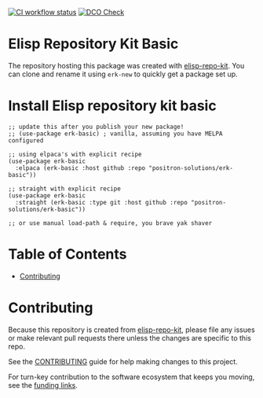 <!-- !!!THIS FILE HAS BEEN GENERATED!!! Edit README.org -->

<!-- a href="https://melpa.org/#/erk"><img src="https://melpa.org/packages/erk-badge.svg" alt="melpa package"></a> <a href="https://stable.melpa.org/#/erk"><img src="https://stable.melpa.org/packages/erk-badge.svg" alt="melpa stable package"></a> -->
<a href="https://github.com/positron-solutions/erk-basic/actions/?workflow=CI"><img src="https://github.com/positron-solutions/erk-basic/actions/workflows/ci.yml/badge.svg" alt="CI workflow status"></a>
<a href="https://github.com/positron-solutions/erk-basic/actions/?workflow=Developer+Certificate+of+Origin"><img src="https://github.com/positron-solutions/erk-basic/actions/workflows/dco.yml/badge.svg" alt="DCO Check"></a>


# Elisp Repository Kit Basic

The repository hosting this package was created with [elisp-repo-kit](https://github.com/positron-solutions/elisp-repo-kit).  You can
clone and rename it using `erk-new` to quickly get a package set up.


# Install Elisp repository kit basic

    
    ;; update this after you publish your new package!
    ;; (use-package erk-basic) ; vanilla, assuming you have MELPA configured
    
    ;; using elpaca's with explicit recipe
    (use-package erk-basic
      :elpaca (erk-basic :host github :repo "positron-solutions/erk-basic"))
    
    ;; straight with explicit recipe
    (use-package erk-basic
      :straight (erk-basic :type git :host github :repo "positron-solutions/erk-basic"))
    
    ;; or use manual load-path & require, you brave yak shaver


# Table of Contents

-   [Contributing](#org2333f5e)


# Contributing

Because this repository is created from [elisp-repo-kit](https://github.com/positron-solutions/elisp-repo-kit), please file any issues
or make relevant pull requests there unless the changes are specific to this
repo.

See the [CONTRIBUTING](./CONTRIBUTING.md) guide for help making changes to this project.

For turn-key contribution to the software ecosystem that keeps you moving, see
the [funding links](https://github.com/sponsors/positron-solutions).

